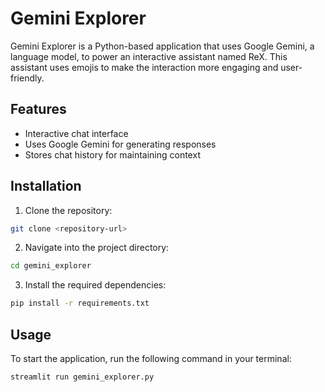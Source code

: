 # Gemini Explorer

Gemini Explorer is a Python-based application that uses Google Gemini, a language model, to power an interactive assistant named ReX. This assistant uses emojis to make the interaction more engaging and user-friendly.

## Features

- Interactive chat interface
- Uses Google Gemini for generating responses
- Stores chat history for maintaining context

## Installation

1. Clone the repository:
```bash
git clone <repository-url>
```

2. Navigate into the project directory:
```bash
cd gemini_explorer
```
3. Install the required dependencies:
```bash
pip install -r requirements.txt
```

## Usage

To start the application, run the following command in your terminal:

```
streamlit run gemini_explorer.py
```
